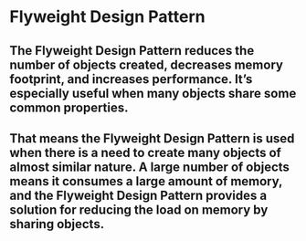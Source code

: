﻿# Flyweight Design Pattern

## The Flyweight Design Pattern reduces the number of objects created, decreases memory footprint, and increases performance. It’s especially useful when many objects share some common properties.

## That means the Flyweight Design Pattern is used when there is a need to create many objects of almost similar nature. A large number of objects means it consumes a large amount of memory, and the Flyweight Design Pattern provides a solution for reducing the load on memory by sharing objects.
